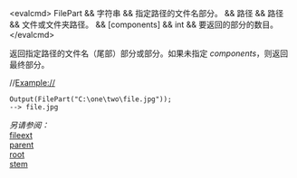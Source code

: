 \<evalcmd\> FilePart && 字符串 && 指定路径的文件名部分。 && 路径 && 路径 && 文件或文件夹路径。 && \[components\] && int && 要返回的部分的数目。 \</evalcmd\>

返回指定路径的文件名（尾部）部分或部分。如果未指定 *components*，则返回最终部分。

//<Example://>

    Output(FilePart("C:\one\two\file.jpg"));
    --> file.jpg

*另请参阅：*  
[fileext](fileext.zh.md)  
[parent](parent.zh.md)  
[root](root.zh.md)  
[stem](stem.zh.md)